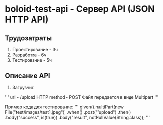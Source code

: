 # boloid-test-api - Сервер API (JSON HTTP API)

## Трудозатраты
1. Проектирование - 3ч
2. Разработка - 6ч
3. Тестирование - 5ч

## Описание API

1. Загрузчик

'''
url - /upload
HTTP method - POST
Файл передается в виде Multipart
'''

Пример кода для тестирование:
'''
given().multiPart(new File("test/images/test1.jpeg"))
                .when()
                .post("/upload")
                .then()
                .body("success", is(true))
                .body("result", notNullValue(String.class));
'''